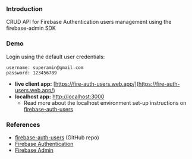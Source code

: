 ### Introduction

CRUD API for Firebase Authentication users management using the firebase-admin SDK

### Demo

<p>Login using the default user credentials:</p>

```
username: superamin@gmail.com
password: 123456789
```

- **live client app:** [https://fire-auth-users.web.app/](https://fire-auth-users.web.app/)
- **localhost app:** [http://localhost:3000](http://localhost:3000)
   - Read more about the localhost environment set-up instructions on [firebase-auth-users](https://github.com/ciatph/firebase-users-admin)

### References

- [firebase-auth-users](https://github.com/ciatph/firebase-users-admin) (GitHub repo)
- [Firebase Authentication](https://firebase.google.com/docs/auth)
- [Firebase Admin](https://firebase.google.com/docs/admin/setup)
